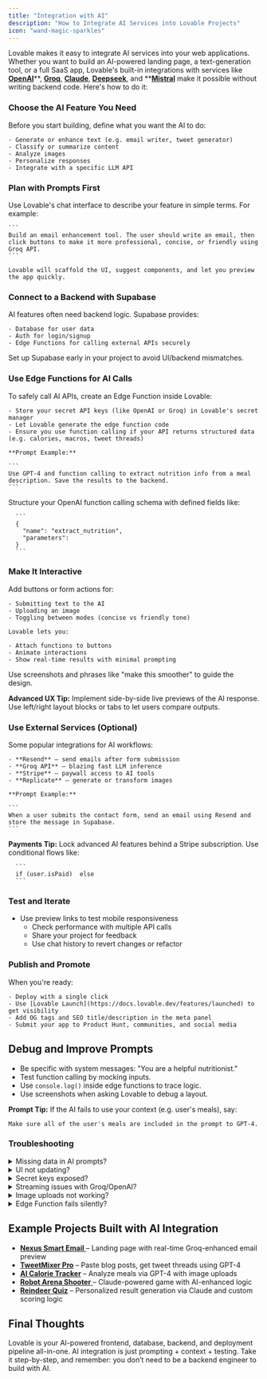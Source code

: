 ```yaml
---
title: "Integration with AI"
description: "How to Integrate AI Services into Lovable Projects"
icon: "wand-magic-sparkles"
---
```


Lovable makes it easy to integrate AI services into your web applications. Whether you want to build an AI-powered landing page, a text-generation tool, or a full SaaS app, Lovable's built-in integrations with services like [**OpenAI**](https://platform.openai.com/)**, **[**Groq**](https://console.groq.com/keys)**, **[**Claude**](https://www.anthropic.com/api)**, **[**Deepseek**](https://api-docs.deepseek.com/)**, and **[**Mistral**](https://docs.mistral.ai/api/) make it possible without writing backend code. Here's how to do it: 

### Choose the AI Feature You Need
Before you start building, define what you want the AI to do:

    - Generate or enhance text (e.g. email writer, tweet generator)
    - Classify or summarize content
    - Analyze images
    - Personalize responses
    - Integrate with a specific LLM API

### Plan with Prompts First
Use Lovable's chat interface to describe your feature in simple terms. For example:

    ```
    Build an email enhancement tool. The user should write an email, then click buttons to make it more professional, concise, or friendly using Groq API.
    ```

    Lovable will scaffold the UI, suggest components, and let you preview the app quickly.

### Connect to a Backend with Supabase
AI features often need backend logic. Supabase provides:

    - Database for user data
    - Auth for login/signup
    - Edge Functions for calling external APIs securely

    
Set up Supabase early in your project to avoid UI/backend mismatches.

### Use Edge Functions for AI Calls
To safely call AI APIs, create an Edge Function inside Lovable:

    - Store your secret API keys (like OpenAI or Groq) in Lovable's secret manager
    - Let Lovable generate the edge function code
    - Ensure you use function calling if your API returns structured data (e.g. calories, macros, tweet threads)

    **Prompt Example:**

    ```
    Use GPT-4 and function calling to extract nutrition info from a meal description. Save the results to the backend.
    ```

    
Structure your OpenAI function calling schema with defined fields like:

      ```
      {
        "name": "extract_nutrition",
        "parameters": 
      }
      ```

### Make It Interactive
Add buttons or form actions for:

    - Submitting text to the AI
    - Uploading an image
    - Toggling between modes (concise vs friendly tone)

    Lovable lets you:

    - Attach functions to buttons
    - Animate interactions
    - Show real-time results with minimal prompting

    
Use screenshots and phrases like "make this smoother" to guide the design.

    
**Advanced UX Tip:** Implement side-by-side live previews of the AI response. Use left/right layout blocks or tabs to let users compare outputs.

### Use External Services (Optional)
Some popular integrations for AI workflows:

    - **Resend** – send emails after form submission
    - **Groq API** – blazing fast LLM inference
    - **Stripe** – paywall access to AI tools
    - **Replicate** – generate or transform images

    **Prompt Example:**

    ```
    When a user submits the contact form, send an email using Resend and store the message in Supabase.
    ```

    
**Payments Tip:** Lock advanced AI features behind a Stripe subscription. Use conditional flows like:

      ```
      if (user.isPaid)  else 
      ```

### Test and Iterate
- Use preview links to test mobile responsiveness
    - Check performance with multiple API calls
    - Share your project for feedback
    - Use chat history to revert changes or refactor

### Publish and Promote
When you're ready:

    - Deploy with a single click
    - Use [Lovable Launch](https://docs.lovable.dev/features/launched) to get visibility
    - Add OG tags and SEO title/description in the meta panel
    - Submit your app to Product Hunt, communities, and social media

## **Debug and Improve Prompts**

- Be specific with system messages: "You are a helpful nutritionist."
- Test function calling by mocking inputs.
- Use `console.log()` inside edge functions to trace logic.
- Use screenshots when asking Lovable to debug a layout.

**Prompt Tip:** If the AI fails to use your context (e.g. user's meals), say:

```
Make sure all of the user's meals are included in the prompt to GPT-4.
```

### Troubleshooting

  <details>
<summary>Missing data in AI prompts?</summary>
Make sure you include context like user history or previous entries.
</details>
  <details>
<summary>UI not updating?</summary>
Use chat-only mode to debug one step at a time.
</details>
  <details>
<summary>Secret keys exposed?</summary>
Always add them via the Secrets panel, not directly in the chat.
</details>
  <details>
<summary>Streaming issues with Groq/OpenAI?</summary>
Ensure `stream: true` is supported.
</details>
  <details>
<summary>Image uploads not working?</summary>
Use file inputs and convert to base64 or upload via Supabase Storage.
</details>
  <details>
<summary>Edge Function fails silently?</summary>
View Edge Function logs in Lovable's function editor or Supabase dashboard.
</details>

## Example Projects Built with AI Integration

- [**Nexus Smart Email** ](https://smart-email-nexus.lovable.app/)– Landing page with real-time Groq-enhanced email preview
- [**TweetMixer Pro**](https://www.youtube.com/watch?v=fT_dq_hyQAA&vl=de) – Paste blog posts, get tweet threads using GPT-4
- [**AI Calorie Tracker**](https://www.youtube.com/watch?v=c0zhLzcVJRI&ab_channel=Lovable) – Analyze meals via GPT-4 with image uploads
- [**Robot Arena Shooter** ](https://www.youtube.com/watch?v=zmK36lkAb6I)– Claude-powered game with AI-enhanced logic
- [**Reindeer Quiz**](https://www.youtube.com/watch?v=XdZtpP3QpzQ) – Personalized result generation via Claude and custom scoring logic

## Final Thoughts

Lovable is your AI-powered frontend, database, backend, and deployment pipeline all-in-one. AI integration is just prompting \+ context \+ testing. Take it step-by-step, and remember: you don’t need to be a backend engineer to build with AI.